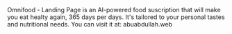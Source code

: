 
Omnifood - Landing Page
 is an AI-powered food suscription that will make you eat healty again, 365 days per days. It's tailored to your personal tastes and nutritional needs. You can visit it at: abuabdullah.web

